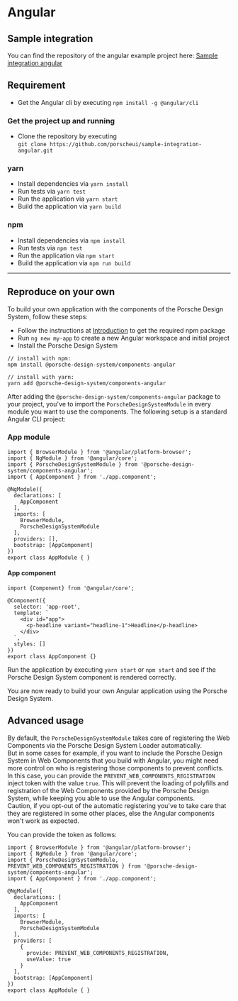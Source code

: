 # Angular
## Sample integration

You can find the repository of the angular example project here: [Sample integration angular](https://github.com/porscheui/sample-integration-angular)

## Requirement
* Get the Angular cli by executing `npm install -g @angular/cli`

### Get the project up and running
* Clone the repository by executing <br>
`git clone https://github.com/porscheui/sample-integration-angular.git`

### yarn
* Install dependencies via `yarn install`
* Run tests via `yarn test`
* Run the application via `yarn start`
* Build the application via `yarn build`

### npm
* Install dependencies via `npm install`
* Run tests via `npm test`
* Run the application via `npm start`
* Build the application via `npm run build`

---

## Reproduce on your own
To build your own application with the components of the Porsche Design System, follow these steps:

* Follow the instructions at [Introduction](#/start-coding/introduction) to get the required npm package
* Run `ng new my-app` to create a new Angular workspace and initial project
* Install the Porsche Design System

``` 
// install with npm:
npm install @porsche-design-system/components-angular

// install with yarn:
yarn add @porsche-design-system/components-angular
```

After adding the `@porsche-design-system/components-angular` package to your project,
you've to import the `PorscheDesignSystemModule` in every module you want to use the components.
The following setup is a standard Angular CLI project: 

### App module
``` 
import { BrowserModule } from '@angular/platform-browser';
import { NgModule } from '@angular/core';
import { PorscheDesignSystemModule } from '@porsche-design-system/components-angular';
import { AppComponent } from './app.component';

@NgModule({
  declarations: [
    AppComponent
  ],
  imports: [
    BrowserModule,
    PorscheDesignSystemModule
  ],
  providers: [],
  bootstrap: [AppComponent]
})
export class AppModule { }

``` 

#### App component
``` 
import {Component} from '@angular/core';

@Component({
  selector: 'app-root',
  template: `
    <div id="app">
      <p-headline variant="headline-1">Headline</p-headline>
    </div>
  `,
  styles: []
})
export class AppComponent {}
```
Run the application by executing `yarn start` or `npm start` and see if the Porsche Design System component is rendered correctly.

You are now ready to build your own Angular application using the Porsche Design System.

## Advanced usage
By default, the `PorscheDesignSystemModule` takes care of registering the Web Components via the Porsche Design
System Loader automatically.  
But in some cases for example, if you want to include the Porsche Design System in Web Components that
you build with Angular, you might need more control on who is registering those components to prevent
conflicts. In this case, you can provide the `PREVENT_WEB_COMPONENTS_REGISTRATION` inject token with the
value `true`. This will prevent the loading of polyfills and registration of the Web Components provided
by the Porsche Design System, while keeping you able to use the Angular components.  
Caution, if you opt-out of the automatic registering you've to take care that they are registered in some
other places, else the Angular components won't work as expected.

You can provide the token as follows:
```
import { BrowserModule } from '@angular/platform-browser';
import { NgModule } from '@angular/core';
import { PorscheDesignSystemModule, PREVENT_WEB_COMPONENTS_REGISTRATION } from '@porsche-design-system/components-angular';
import { AppComponent } from './app.component';

@NgModule({
  declarations: [
    AppComponent
  ],
  imports: [
    BrowserModule,
    PorscheDesignSystemModule
  ],
  providers: [
    {
      provide: PREVENT_WEB_COMPONENTS_REGISTRATION,
      useValue: true
    }
  ],
  bootstrap: [AppComponent]
})
export class AppModule { }
```
